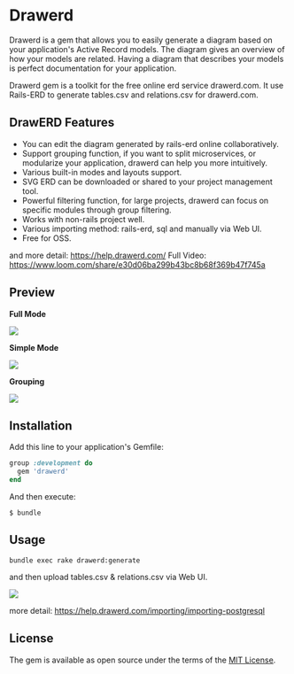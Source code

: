 # Drawerd

Drawerd is a gem that allows you to easily generate a diagram based on your application's Active Record models. The diagram gives an overview of how your models are related. Having a diagram that describes your models is perfect documentation for your application.

Drawerd gem is a toolkit for the free online erd service drawerd.com. It use Rails-ERD to generate tables.csv and relations.csv for drawerd.com.

## DrawERD Features

* You can edit the diagram generated by rails-erd online collaboratively.
* Support grouping function, if you want to split microservices, or modularize your application, drawerd can help you more intuitively. 
* Various built-in modes and layouts support.
* SVG ERD can be downloaded or shared to your project management tool. 
* Powerful filtering function, for large projects, drawerd can focus on specific modules through group filtering. 
* Works with non-rails project well.
* Various importing method: rails-erd, sql and manually via Web UI.
* Free for OSS.

and more detail: https://help.drawerd.com/
Full Video: https://www.loom.com/share/e30d06ba299b43bc8b68f369b47f745a

## Preview

**Full Mode**

![](https://gblobscdn.gitbook.com/assets%2F-M4KXP_B-JS37AxVENXr%2F-M4a6EP51_FLk8enrbaN%2F-M4a6OFk5jOzgwlY5IsS%2Fimage.png?alt=media&token=e088afb7-15b3-4e46-9ca3-ee0669809107)

**Simple Mode**

![](https://gblobscdn.gitbook.com/assets%2F-M4KXP_B-JS37AxVENXr%2F-M4a6EP51_FLk8enrbaN%2F-M4a6F_hxgSCjxEyWO5m%2Fimage.png?alt=media&token=f079a6ff-695e-495e-88e5-c7e8f754c3c7)

**Grouping**

![](https://gblobscdn.gitbook.com/assets%2F-M4KXP_B-JS37AxVENXr%2F-M4a28LNnRt57s9R2qIZ%2F-M4a2Ys8Wfx6qotgxzS6%2Fimage.png?alt=media&token=fbcc87bc-a082-49d3-8ae3-0008e0e68833)

## Installation

Add this line to your application's Gemfile:

```ruby
group :development do
  gem 'drawerd'
end
```

And then execute:

    $ bundle

## Usage

```
bundle exec rake drawerd:generate
```

and then upload tables.csv & relations.csv via Web UI.

![](https://gblobscdn.gitbook.com/assets%2F-M4KXP_B-JS37AxVENXr%2F-M56Qp7AVYLvGyO_egoS%2F-M56R8QvRsFmGapFdcZr%2Fimage.png?alt=media&token=c80fed1a-57b1-42bf-aa2f-797c8739c24c)

more detail: https://help.drawerd.com/importing/importing-postgresql

## License

The gem is available as open source under the terms of the [MIT License](https://opensource.org/licenses/MIT).
